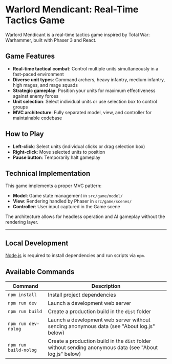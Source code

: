 # Warlord Mendicant: Real-Time Tactics Game

Warlord Mendicant is a real-time tactics game inspired by Total War: Warhammer, built with Phaser 3 and React.

## Game Features

- **Real-time tactical combat**: Control multiple units simultaneously in a fast-paced environment
- **Diverse unit types**: Command archers, heavy infantry, medium infantry, high mages, and mage squads
- **Strategic gameplay**: Position your units for maximum effectiveness against enemy forces
- **Unit selection**: Select individual units or use selection box to control groups
- **MVC architecture**: Fully separated model, view, and controller for maintainable codebase

## How to Play

- **Left-click**: Select units (individual clicks or drag selection box)
- **Right-click**: Move selected units to position
- **Pause button**: Temporarily halt gameplay

## Technical Implementation

This game implements a proper MVC pattern:
- **Model**: Game state management in `src/game/model/`
- **View**: Rendering handled by Phaser in `src/game/scenes/`
- **Controller**: User input captured in the Game scene

The architecture allows for headless operation and AI gameplay without the rendering layer.

---

## Local Development

[Node.js](https://nodejs.org) is required to install dependencies and run scripts via `npm`.

## Available Commands

| Command | Description |
|---------|-------------|
| `npm install` | Install project dependencies |
| `npm run dev` | Launch a development web server |
| `npm run build` | Create a production build in the `dist` folder |
| `npm run dev-nolog` | Launch a development web server without sending anonymous data (see "About log.js" below) |
| `npm run build-nolog` | Create a production build in the `dist` folder without sending anonymous data (see "About log.js" below) |
